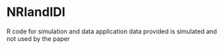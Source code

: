 # NRIandIDI
R code for simulation and data application
data provided is simulated and not used by the paper

